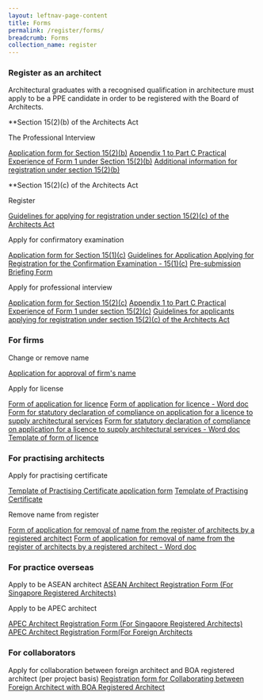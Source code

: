 ```yaml
---
layout: leftnav-page-content
title: Forms
permalink: /register/forms/
breadcrumb: Forms
collection_name: register
---
```


### **Register as an architect**

Architectural graduates with a recognised qualification in architecture must apply to be a PPE candidate in order to be registered with the Board of Architects.

**Section 15(2)(b) of the Architects Act

The Professional Interview 

[Application form for Section 15(2)(b)]({{site.baseurl}}/files/application_15_2_b.pdf)
[Appendix 1 to Part C Practical Experience of Form 1 under Section 15(2)(b)]({{site.baseurl}}/files/application_15_2_b_appendix.pdf)
[Additional information for registration under section 15(2)(b)]({{site.baseurl}}/files/application_15_2_b_additional_info.pdf)

**Section 15(2)(c) of the Architects Act

Register

[Guidelines for applying for registration under section 15(2)(c) of the Architects Act]({{site.baseurl}}/files/form_1_application_for_registration.pdf)

Apply for confirmatory examination

[Application form for Section 15(1)(c)]({{site.baseurl}}/files/application_15_1_c.pdf)
[Guidelines for Application Applying for Registration for the Confirmation Examination - 15(1)(c)]({{site.baseurl}}/files/guide_15_1_c.pdf)
[Pre-submission Briefing Form]({{site.baseurl}}/files/presubmission_briefing_form.pdf)

Apply for professional interview 

[Application form for Section 15(2)(c)]({{site.baseurl}}/files/application_15_2_c.pdf)
[Appendix 1 to Part C Practical Experience of Form 1 under section 15(2)(c)]({{site.baseurl}}/files/application_15_2_c_appendix.pdf)
[Guidelines for applicants applying for registration under section 15(2)(c) of the Architects Act]({{site.baseurl}}/files/guide2c.pdf)

### **For firms**

Change or remove name

[Application for approval of firm's name]({{site.baseurl}}/files/approval_of_firm_s_name.pdf)

Apply for license

[Form of application for licence]({{site.baseurl}}/files/form_6_application_for_a_licence.pdf)
[Form of application for licence - Word doc]({{site.baseurl}}/files/form_6_application_for_a_licence.doc)
[Form for statutory declaration of compliance on application for a licence to supply architectural services]({{site.baseurl}}/files/statlic.pdf)
[Form for statutory declaration of compliance on application for a licence to supply architectural services - Word doc]({{site.baseurl}}/files/statlic.doc)
[Template of form of licence]({{site.baseurl}}/files/licence.pdf)

### **For practising architects**

Apply for practising certificate

[Template of Practising Certificate application form]({{site.baseurl}}/files/practising_certificate_form.pdf)
[Template of Practising Certificate]({{site.baseurl}}/files/practising_certificate.pdf)

Remove name from register

[Form of application for removal of name from the register of architects by a registered architect]({{site.baseurl}}/files/remove.pdf)
[Form of application for removal of name from the register of architects by a registered architect - Word doc]({{site.baseurl}}/files/remove.doc)

### **For practice overseas**

Apply to be ASEAN architect
[ASEAN Architect Registration Form (For Singapore Registered Architects)]({{site.baseurl}}/files/ASEAN_Architect_Registration_Form_SG.pdf)

Apply to be APEC architect

[APEC Architect Registration Form (For Singapore Registered Architects)]({{site.baseurl}}/files/APEC_Architect_Application_Form_SG.pdf)
[APEC Architect Registration Form(For Foreign Architects]({{site.baseurl}}/files/APEC_architect_registration_form_foreign.pdf)

### **For collaborators**

Apply for collaboration between foreign architect and BOA registered architect (per project basis)
[Registration form for Collaborating between Foreign Architect with BOA Registered Architect]({{site.baseurl}}/files/form_collaboration.pdf)

